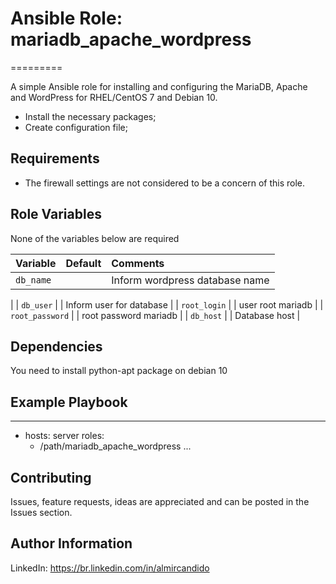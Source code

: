 # Ansible Role: mariadb_apache_wordpress
=========

A simple Ansible role for installing and configuring the MariaDB, Apache and WordPress for RHEL/CentOS 7 and Debian 10.

- Install the necessary packages;
- Create configuration file;


Requirements
------------

- The firewall settings are not considered to be a concern of this role.

Role Variables
--------------


None of the variables below are required

| Variable                                     | Default                       | Comments                                     |
| :---                                         | :---                          | :---                                         |
| `db_name`                                    |                               | Inform wordpress database name
|
| `db_user`                                    |                               | Inform user for database
|
| `root_login`                                 |                               | user root mariadb
|
| `root_password`                              |                               | root password mariadb
|
| `db_host`                                    |                               | Database host
|



Dependencies
------------

You need to install python-apt package on debian 10 


Example Playbook
----------------

---
- hosts: server
  roles:
    - /path/mariadb_apache_wordpress
...

## Contributing

Issues, feature requests, ideas are appreciated and can be posted in the Issues section.


Author Information
------------------
LinkedIn: https://br.linkedin.com/in/almircandido
